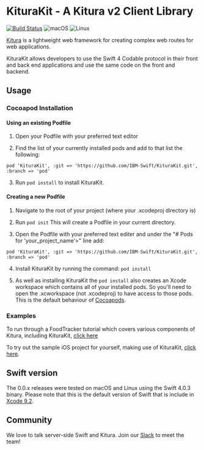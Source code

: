 # KituraKit -  A Kitura v2 Client Library

[![Build Status](https://travis-ci.org/IBM-Swift/KituraKit.svg?branch=master)](https://travis-ci.org/IBM-Swift/KituraKit)
![macOS](https://img.shields.io/badge/os-macOS-green.svg?style=flat)
![Linux](https://img.shields.io/badge/os-linux-green.svg?style=flat)


[Kitura](http://kitura.io) is a lightweight web framework for creating complex web routes for web applications.

KituraKit allows developers to use the Swift 4 Codable protocol in their front and back end applications and use the same code on the front and backend.

## Usage

### Cocoapod Installation

#### Using an existing Podfile

1. Open your Podfile with your preferred text editor

2. Find the list of your currently installed pods and add to that list the following:
```
pod 'KituraKit', :git => 'https://github.com/IBM-Swift/KituraKit.git', :branch => 'pod'
```
3. Run `pod install` to install KituraKit.

#### Creating a new Podfile

1. Navigate to the root of your project (where your .xcodeproj directory is)

2. Run `pod init`  This will create a Podfile in your current directory.

3. Open the Podfile with your preferred text editer and under the "# Pods for 'your_project_name'>" line add:
```
pod 'KituraKit', :git => 'https://github.com/IBM-Swift/KituraKit.git', :branch => 'pod'
```
4. Install KituraKit by running the command: `pod install`

5. As well as installing KituraKit the `pod install` also creates an Xcode workspace which contains all of your installed pods. So you'll need to open the .xcworkspace (not .xcodeproj) to have access to those pods. This is the default behaviour of [Cocoapods](https://guides.cocoapods.org/using/getting-started.html).

### Examples

To run through a FoodTracker tutorial which covers various components of Kitura, including KituraKit, [click here](https://github.com/IBM/FoodTrackerBackend)

To try out the sample iOS project for yourself, making use of KituraKit, [click here](https://github.com/IBM-Swift/iOSSampleKituraKit).

## Swift version
The 0.0.x releases were tested on macOS and Linux using the Swift 4.0.3 binary. Please note that this is the default version of Swift that is include in [Xcode 9.2](https://developer.apple.com/xcode/).

## Community

We love to talk server-side Swift and Kitura. Join our [Slack](http://swift-at-ibm-slack.mybluemix.net/) to meet the team!
